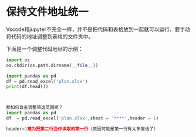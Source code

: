# 保持文件地址统一
Vscode和jupyter不完全一样，并不是把代码和表格放到一起就可以运行，要手动将代码的地址调整到表格的文件夹中。

下面是一个调整代码地址的示例：

```python
import os
os.chdir(os.path.dirname(__file__))

import pandas as pd
df = pd.read_excel('plan.xlsx')
print(df.head())



那如何自主调整筛选范围呢？
import pandas as pd
df  = pd.read_excel('plan.xlsx',sheet = '****',header = 1)

header=1意为把第二行当作读取的第一行（原因可能是第一行有太多废话了）
